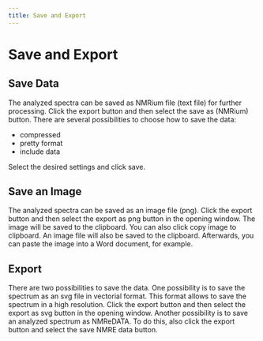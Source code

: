 ```yaml
---
title: Save and Export
---
```


# Save and Export

## Save Data

The analyzed spectra can be saved as NMRium file (text file) for further processing. Click the export button and then select the save as (NMRium) button. There are several possibilities to choose how to save the data:

- compressed
- pretty format
- include data

Select the desired settings and click save.

## Save an Image

The analyzed spectra can be saved as an image file (png). Click the export button and then select the export as png button in the opening window. The image will be saved to the clipboard. You can also click copy image to clipboard. An image file will also be saved to the clipboard. Afterwards, you can paste the image into a Word document, for example.

## Export

There are two possibilities to save the data. One possibility is to save the spectrum as an svg file in vectorial format. This format allows to save the spectrum in a high resolution. Click the export button and then select the export as svg button in the opening window.
Another possibility is to save an analyzed spectrum as NMReDATA. To do this, also click the export button and select the save NMRE data button.